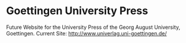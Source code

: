 Goettingen University Press
===========================


Future Website for the University Press of the Georg August University, Goettingen. 
Current Site: http://www.univerlag.uni-goettingen.de/

